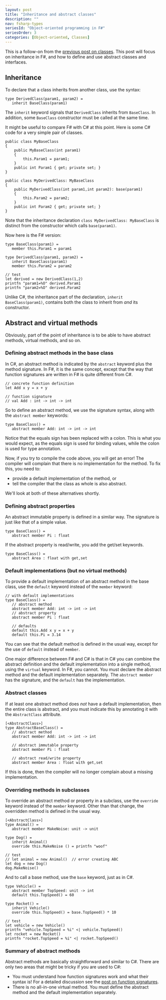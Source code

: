 ```yaml
---
layout: post
title: "Inheritance and abstract classes"
description: ""
nav: fsharp-types
seriesId: "Object-oriented programming in F#"
seriesOrder: 3
categories: [Object-oriented, Classes]
---
```


This is a follow-on from the [previous post on classes](../posts/classes.md). This post will focus on inheritance in F#, and how to define and use abstract classes and interfaces.

## Inheritance

To declare that a class inherits from another class, use the syntax:

```
type DerivedClass(param1, param2) =
   inherit BaseClass(param1)
```

The `inherit` keyword signals that `DerivedClass` inherits from `BaseClass`. In addition, some `BaseClass` constructor must be called at the same time.

It might be useful to compare F# with C# at this point. Here is some C# code for a very simple pair of classes. 

```
public class MyBaseClass
{
    public MyBaseClass(int param1)
    {
        this.Param1 = param1;
    }
    public int Param1 { get; private set; }
}

public class MyDerivedClass: MyBaseClass
{
    public MyDerivedClass(int param1,int param2): base(param1)
    {
        this.Param2 = param2;
    }
    public int Param2 { get; private set; }
}
```

Note that the inheritance declaration `class MyDerivedClass: MyBaseClass` is distinct from the constructor which calls `base(param1)`.

Now here is the F# version:

```
type BaseClass(param1) =
   member this.Param1 = param1

type DerivedClass(param1, param2) =
   inherit BaseClass(param1)
   member this.Param2 = param2

// test
let derived = new DerivedClass(1,2)
printfn "param1=%O" derived.Param1
printfn "param2=%O" derived.Param2
```

Unlike C#, the inheritance part of the declaration, `inherit BaseClass(param1)`, contains both the class to inherit from *and* its constructor.

## Abstract and virtual methods

Obviously, part of the point of inheritance is to be able to have abstract methods, virtual methods, and so on.

### Defining abstract methods in the base class

In C#, an abstract method is indicated by the `abstract` keyword plus the method signature. In F#, it is the same concept, except that the way that function signatures are written in F# is quite different from C#.

```
// concrete function definition
let Add x y = x + y

// function signature
// val Add : int -> int -> int
```

So to define an abstract method, we use the signature syntax, along with the `abstract member` keywords:

```
type BaseClass() =
   abstract member Add: int -> int -> int
```

Notice that the equals sign has been replaced with a colon. This is what you would expect, as the equals sign is used for binding values, while the colon is used for type annotation.

Now, if you try to compile the code above, you will get an error! The compiler will complain that there is no implementation for the method. To fix this, you need to: 

* provide a default implementation of the method, or 
* tell the compiler that the class as whole is also abstract.

We'll look at both of these alternatives shortly.

### Defining abstract properties

An abstract immutable property is defined in a similar way. The signature is just like that of a simple value.

```
type BaseClass() =
   abstract member Pi : float
```

If the abstract property is read/write, you add the get/set keywords.

```
type BaseClass() =
   abstract Area : float with get,set
```

### Default implementations (but no virtual methods)

To provide a default implementation of an abstract method in the base class, use the `default` keyword instead of the `member` keyword:

```
// with default implementations
type BaseClass() =
   // abstract method
   abstract member Add: int -> int -> int
   // abstract property
   abstract member Pi : float 

   // defaults
   default this.Add x y = x + y
   default this.Pi = 3.14
```

You can see that the default method is defined in the usual way, except for the use of `default` instead of `member`.

One major difference between F# and C# is that in C# you can combine the abstract definition and the default implementation into a single method, using the `virtual` keyword. In F#, you cannot. You must declare the abstract method and the default implementation separately. The `abstract member` has the signature, and the `default` has the implementation.

### Abstract classes

If at least one abstract method does *not* have a default implementation, then the entire class is abstract, and you must indicate this by annotating it with the `AbstractClass` attribute. 

```
[<AbstractClass>]
type AbstractBaseClass() =
   // abstract method
   abstract member Add: int -> int -> int

   // abstract immutable property
   abstract member Pi : float 

   // abstract read/write property
   abstract member Area : float with get,set
```

If this is done, then the compiler will no longer complain about a missing implementation.

### Overriding methods in subclasses

To override an abstract method or property in a subclass, use the `override` keyword instead of the `member` keyword.  Other than that change, the overridden method is defined in the usual way.

```
[<AbstractClass>]
type Animal() =
   abstract member MakeNoise: unit -> unit 

type Dog() =
   inherit Animal() 
   override this.MakeNoise () = printfn "woof"

// test
// let animal = new Animal()  // error creating ABC
let dog = new Dog()
dog.MakeNoise()
```

And to call a base method, use the `base` keyword, just as in C#.

```
type Vehicle() =
   abstract member TopSpeed: unit -> int
   default this.TopSpeed() = 60

type Rocket() =
   inherit Vehicle() 
   override this.TopSpeed() = base.TopSpeed() * 10

// test
let vehicle = new Vehicle()
printfn "vehicle.TopSpeed = %i" <| vehicle.TopSpeed()
let rocket = new Rocket()
printfn "rocket.TopSpeed = %i" <| rocket.TopSpeed()
```

### Summary of abstract methods

Abstract methods are basically straightforward and similar to C#. There are only two areas that might be tricky if you are used to C#:

* You must understand how function signatures work and what their syntax is!  For a detailed discussion see the [post on function signatures](../posts/function-signatures.md).
* There is no all-in-one virtual method. You must define the abstract method and the default implementation separately.

